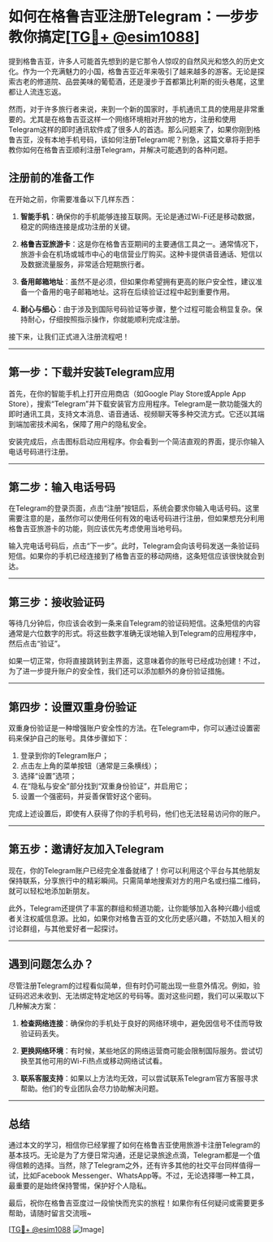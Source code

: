 # 如何在格鲁吉亚注册Telegram：一步步教你搞定[[TG💪+ @esim1088](https://t.me/s/esim1088)]

提到格鲁吉亚，许多人可能首先想到的是它那令人惊叹的自然风光和悠久的历史文化。作为一个充满魅力的小国，格鲁吉亚近年来吸引了越来越多的游客。无论是探索古老的修道院、品尝美味的葡萄酒，还是漫步于首都第比利斯的街头巷尾，这里都让人流连忘返。

然而，对于许多旅行者来说，来到一个新的国家时，手机通讯工具的使用是非常重要的。尤其是在格鲁吉亚这样一个网络环境相对开放的地方，注册和使用Telegram这样的即时通讯软件成了很多人的首选。那么问题来了，如果你刚到格鲁吉亚，没有本地手机号码，该如何注册Telegram呢？别急，这篇文章将手把手教你如何在格鲁吉亚顺利注册Telegram，并解决可能遇到的各种问题。

## 注册前的准备工作

在开始之前，你需要准备以下几样东西：

1. **智能手机**：确保你的手机能够连接互联网。无论是通过Wi-Fi还是移动数据，稳定的网络连接是成功注册的关键。
   
2. **格鲁吉亚旅游卡**：这是你在格鲁吉亚期间的主要通信工具之一。通常情况下，旅游卡会在机场或城市中心的电信营业厅购买。这种卡提供语音通话、短信以及数据流量服务，非常适合短期旅行者。

3. **备用邮箱地址**：虽然不是必须，但如果你希望拥有更高的账户安全性，建议准备一个备用的电子邮箱地址。这将在后续验证过程中起到重要作用。

4. **耐心与细心**：由于涉及到国际号码验证等步骤，整个过程可能会稍显复杂。保持耐心，仔细按照指示操作，你就能顺利完成注册。

接下来，让我们正式进入注册流程吧！

---

## 第一步：下载并安装Telegram应用

首先，在你的智能手机上打开应用商店（如Google Play Store或Apple App Store），搜索“Telegram”并下载安装官方应用程序。Telegram是一款功能强大的即时通讯工具，支持文本消息、语音通话、视频聊天等多种交流方式。它还以其端到端加密技术闻名，保障了用户的隐私安全。

安装完成后，点击图标启动应用程序。你会看到一个简洁直观的界面，提示你输入电话号码进行注册。

---

## 第二步：输入电话号码

在Telegram的登录页面，点击“注册”按钮后，系统会要求你输入电话号码。这里需要注意的是，虽然你可以使用任何有效的电话号码进行注册，但如果想充分利用格鲁吉亚旅游卡的功能，则应该优先考虑使用当地号码。

输入完电话号码后，点击“下一步”。此时，Telegram会向该号码发送一条验证码短信。如果你的手机已经连接到了格鲁吉亚的移动网络，这条短信应该很快就会到达。

---

## 第三步：接收验证码

等待几分钟后，你应该会收到一条来自Telegram的验证码短信。这条短信的内容通常是六位数字的形式。将这些数字准确无误地输入到Telegram的应用程序中，然后点击“验证”。

如果一切正常，你将直接跳转到主界面，这意味着你的账号已经成功创建！不过，为了进一步提升账户的安全性，我们还可以添加额外的身份验证措施。

---

## 第四步：设置双重身份验证

双重身份验证是一种增强账户安全性的方法。在Telegram中，你可以通过设置密码来保护自己的账号。具体步骤如下：

1. 登录到你的Telegram账户；
2. 点击左上角的菜单按钮（通常是三条横线）；
3. 选择“设置”选项；
4. 在“隐私与安全”部分找到“双重身份验证”，并启用它；
5. 设置一个强密码，并妥善保管好这个密码。

完成上述设置后，即使有人获得了你的手机号码，他们也无法轻易访问你的账户。

---

## 第五步：邀请好友加入Telegram

现在，你的Telegram账户已经完全准备就绪了！你可以利用这个平台与其他朋友保持联系，分享旅行中的精彩瞬间。只需简单地搜索对方的用户名或扫描二维码，就可以轻松地添加新朋友。

此外，Telegram还提供了丰富的群组和频道功能，让你能够加入各种兴趣小组或者关注权威信息源。比如，如果你对格鲁吉亚的文化历史感兴趣，不妨加入相关的讨论群组，与其他爱好者一起探讨。

---

## 遇到问题怎么办？

尽管注册Telegram的过程看似简单，但有时仍可能出现一些意外情况。例如，验证码迟迟未收到、无法绑定特定地区的号码等。面对这些问题，我们可以采取以下几种解决方案：

1. **检查网络连接**：确保你的手机处于良好的网络环境中，避免因信号不佳而导致验证码丢失。
   
2. **更换网络环境**：有时候，某些地区的网络运营商可能会限制国际服务。尝试切换至其他可用的Wi-Fi热点或移动网络试试看。

3. **联系客服支持**：如果以上方法均无效，可以尝试联系Telegram官方客服寻求帮助。他们的专业团队会尽力协助解决问题。

---

## 总结

通过本文的学习，相信你已经掌握了如何在格鲁吉亚使用旅游卡注册Telegram的基本技巧。无论是为了方便日常沟通，还是记录旅途点滴，Telegram都是一个值得信赖的选择。当然，除了Telegram之外，还有许多其他的社交平台同样值得一试，比如Facebook Messenger、WhatsApp等。不过，无论选择哪一种工具，最重要的是始终保持警惕，保护好个人隐私。

最后，祝你在格鲁吉亚度过一段愉快而充实的旅程！如果你有任何疑问或需要更多帮助，请随时留言交流哦~

[[TG💪+ @esim1088](https://t.me/s/esim1088) ![Image](https://i.postimg.cc/4NQfJmqS/Snipaste-2025-05-13-00-14-12.png)]